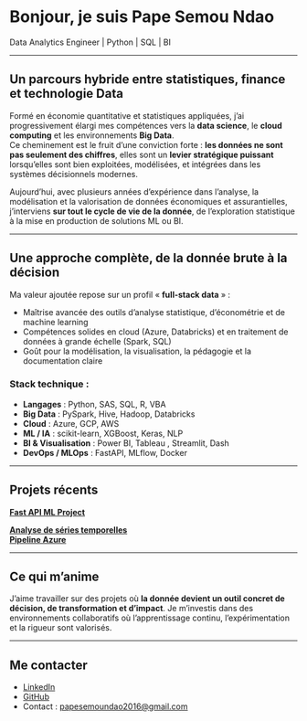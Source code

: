 # Bonjour, je suis Pape Semou Ndao

Data Analytics Engineer | Python | SQL | BI

---

## Un parcours hybride entre statistiques, finance et technologie Data

Formé en économie quantitative et statistiques appliquées, j’ai progressivement élargi mes compétences vers la **data science**, le **cloud computing** et les environnements **Big Data**.  
Ce cheminement est le fruit d’une conviction forte : **les données ne sont pas seulement des chiffres**, elles sont un **levier stratégique puissant** lorsqu’elles sont bien exploitées, modélisées, et intégrées dans les systèmes décisionnels modernes.

Aujourd’hui, avec plusieurs années d’expérience dans l’analyse, la modélisation et la valorisation de données économiques et assurantielles, j’interviens **sur tout le cycle de vie de la donnée**, de l’exploration statistique à la mise en production de solutions ML ou BI.

---

## Une approche complète, de la donnée brute à la décision

Ma valeur ajoutée repose sur un profil « **full-stack data** » :
- Maîtrise avancée des outils d’analyse statistique, d’économétrie et de machine learning
- Compétences solides en cloud (Azure, Databricks) et en traitement de données à grande échelle (Spark, SQL)
- Goût pour la modélisation, la visualisation, la pédagogie et la documentation claire


### Stack technique :
- **Langages** : Python, SAS, SQL, R, VBA  
- **Big Data** : PySpark, Hive, Hadoop, Databricks  
- **Cloud** : Azure, GCP, AWS
- **ML / IA** : scikit-learn, XGBoost, Keras, NLP  
- **BI & Visualisation** : Power BI, Tableau , Streamlit, Dash
- **DevOps / MLOps** : FastAPI, MLflow, Docker
---

## Projets récents

**[Fast API ML Project](https://github.com/psndao/Fast_api_project)**  

**[Analyse de séries temporelles](https://github.com/psndao/serie_temporelle_analysis)**  
**[Pipeline Azure](https://github.com/psndao/azure-pipeline-terraform)**


---

## Ce qui m’anime

J’aime travailler sur des projets où **la donnée devient un outil concret de décision, de transformation et d’impact**. Je m’investis dans des environnements collaboratifs où l’apprentissage continu, l’expérimentation et la rigueur sont valorisés.

---

## Me contacter

- [LinkedIn](https://www.linkedin.com/in/papesemoundao/)
- [GitHub](https://github.com/psndao)
- Contact : papesemoundao2016@gmail.com
